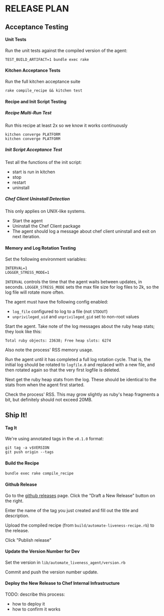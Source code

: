 # RELEASE PLAN

## Acceptance Testing

#### Unit Tests

Run the unit tests against the compiled version of the agent:

```
TEST_BUILD_ARTIFACT=1 bundle exec rake
```

#### Kitchen Acceptance Tests

Run the full kitchen acceptance suite

```
rake compile_recipe && kitchen test
```

#### Recipe and Init Script Testing

##### Recipe Multi-Run Test

Run this recipe at least 2x so we know it works continuously

```
kitchen converge PLATFORM
kitchen converge PLATFORM
```

##### Init Script Acceptance Test

Test all the functions of the init script:

* start is run in kitchen
* stop
* restart
* uninstall

##### Chef Client Uninstall Detection

This only applies on UNIX-like systems.

* Start the agent
* Uninstall the Chef Client package
* The agent should log a message about chef client uninstall and exit on
  next iteration.

#### Memory and Log Rotation Testing

Set the following environment variables:

```
INTERVAL=1
LOGGER_STRESS_MODE=1
```

`INTERVAL` controls the time that the agent waits between updates, in
seconds. `LOGGER_STRESS_MODE` sets the max file size for log files to
2k, so the log file will rotate more often.

The agent must have the following config enabled:

* `log_file` configured to log to a file (not `STDOUT`)
* `unprivileged_uid` and `unprivileged_gid` set to non-root values

Start the agent. Take note of the log messages about the ruby heap
stats; they look like this:

```
Total ruby objects: 23638; Free heap slots: 6274
```

Also note the process' RSS memory usage.

Run the agent until it has completed a full log rotation cycle. That is,
the initial log should be rotated to `logfile.0` and replaced with a new
file, and then rotated again so that the very first logfile is deleted.

Next get the ruby heap stats from the log. These should be identical to
the stats from when the agent first started.

Check the process' RSS. This may grow slightly as ruby's heap fragments
a bit, but definitely should not exceed 20MB.

## Ship It!

#### Tag It

We're using annotated tags in the `v0.1.0` format:

```
git tag -a v$VERSION
git push origin --tags
```

#### Build the Recipe

```
bundle exec rake compile_recipe
```

#### Github Release

Go to the [github releases](https://github.com/chef/automate-liveness-agent/releases)
page. Click the "Draft a New Release" button on the right.

Enter the name of the tag you just created and fill out the title and
description.

Upload the compiled recipe (from `build/automate-liveness-recipe.rb`) to
the release.

Click "Publish release"

#### Update the Version Number for Dev

Set the version in `lib/automate_liveness_agent/version.rb`

Commit and push the version number update.

#### Deploy the New Release to Chef Internal Infrastructure

TODO: describe this process:
* how to deploy it
* how to confirm it works
